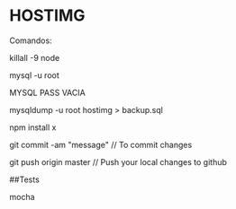 # HOSTIMG

Comandos:

killall -9 node


mysql -u root

MYSQL PASS VACIA

mysqldump -u root hostimg > backup.sql 

npm install x

git commit -am "message" // To commit changes

git push origin master // Push your local changes to github


##Tests

mocha